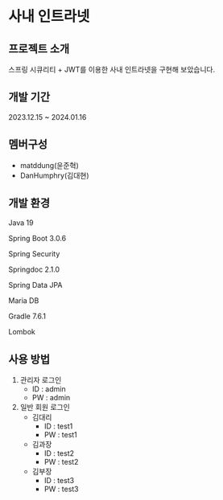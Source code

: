 사내 인트라넷
=============

프로젝트 소개
-------------
스프링 시큐리티 + JWT를 이용한 사내 인트라넷을 구현해 보았습니다.

개발 기간
---------
2023.12.15 ~ 2024.01.16

멤버구성
--------
* matddung(윤준혁)
* DanHumphry(김대현)

개발 환경
---------
Java 19

Spring Boot 3.0.6

Spring Security

Springdoc 2.1.0

Spring Data JPA

Maria DB

Gradle 7.6.1

Lombok

사용 방법
---------
1. 관리자 로그인
   * ID : admin
   * PW : admin
2. 일반 회원 로그인
   * 김대리
     * ID : test1
     * PW : test1
   * 김과장
     * ID : test2
     * PW : test2
   * 김부장
     * ID : test3
     * PW : test3
